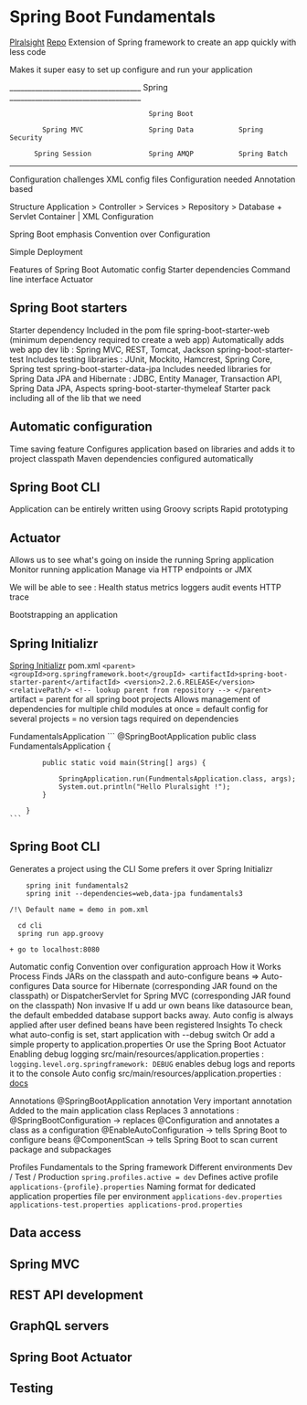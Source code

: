 # Spring Boot Fundamentals
[Plralsight](https://app.pluralsight.com/library/courses/spring-boot-fundamentals)
[Repo](https://gitlab.com/videolearning/spring-fundamentals)
Extension of Spring framework to create an app quickly with less code

Makes it super easy to set up configure and run your application

____________________________________   Spring   ____________________________________

                                      Spring Boot
                                      
            Spring MVC                Spring Data           Spring Security
                                      
          Spring Session              Spring AMQP           Spring Batch
____________________________________________________________________________________

Configuration challenges
    XML config files
    Configuration needed
    Annotation based
    
Structure
    Application > Controller > Services > Repository > Database + Servlet Container
        |
    XML Configuration
    
Spring Boot emphasis Convention over Configuration

Simple Deployment

Features of Spring Boot
    Automatic config
    Starter dependencies
    Command line interface
    Actuator
## Spring Boot starters
Starter dependency
    Included in the pom file
        spring-boot-starter-web
            (minimum dependency required to create a web app)
            Automatically adds web app dev lib :
                Spring MVC, REST, Tomcat, Jackson
        spring-boot-starter-test
            Includes testing libraries :
                JUnit, Mockito, Hamcrest, Spring Core, Spring test
        spring-boot-starter-data-jpa
            Includes needed libraries for Spring Data JPA and Hibernate :
                JDBC, Entity Manager, Transaction API, Spring Data JPA, Aspects
        spring-boot-starter-thymeleaf
    Starter pack including all of the lib that we need

## Automatic configuration
Time saving feature
Configures application based on libraries and adds it to project classpath
Maven dependencies configured automatically

## Spring Boot CLI
Application can be entirely written using Groovy scripts
Rapid prototyping

## Actuator
Allows us to see what's going on inside the running Spring application
    Monitor running application
    Manage via HTTP endpoints or JMX
    
We will be able to see :
    Health status
    metrics
    loggers
    audit events
    HTTP trace    

Bootstrapping an application
## Spring Initializr
[Spring Initializr](https://start.spring.io)
pom.xml
    ```
        <parent>
            <groupId>org.springframework.boot</groupId>
            <artifactId>spring-boot-starter-parent</artifactId>
            <version>2.2.6.RELEASE</version>
            <relativePath/> <!-- lookup parent from repository -->
        </parent>
    ```
    artifact = parent for all spring boot projects
        Allows management of dependencies for multiple child modules at once
        = default config for several projects
        = no version tags required on dependencies

FundamentalsApplication
    ```
        @SpringBootApplication
        public class FundamentalsApplication {
        
        	public static void main(String[] args) {
        
        		SpringApplication.run(FundmentalsApplication.class, args);
        		System.out.println("Hello Pluralsight !");
        	}
        
        }
    ```
## Spring Boot CLI
Generates a project using the CLI
Some prefers it over Spring Initializr

```shell script
    spring init fundamentals2
    spring init --dependencies=web,data-jpa fundamentals3
```
    /!\ Default name = demo in pom.xml
    
```shell script
  cd cli
  spring run app.groovy 
```
    + go to localhost:8080

Automatic config
    Convention over configuration approach
    How it Works
        Process
            Finds JARs on the classpath and auto-configure beans
            => 
        Auto-configures
            Data source for Hibernate (corresponding JAR found on the classpath)
            or DispatcherServlet for Spring MVC (corresponding JAR found on the classpath)
        Non invasive
            If u add ur own beans like datasource bean, the default embedded database support
            backs away. Auto config is always applied after user defined beans have been registered
        Insights
            To check what auto-config is set, start application with --debug switch
            Or add a simple property to application.properties
            Or use the Spring Boot Actuator
    Enabling debug logging
        src/main/resources/application.properties :
        ```
            logging.level.org.springframework: DEBUG
        ```
        enables debug logs and reports it to the console
    Auto config
    src/main/resources/application.properties :
        [docs](https://docs.spring.io/spring-boot/docs/current/reference/html/common-application-properties.html)


Annotations
    @SpringBootApplication annotation
        Very important annotation
        Added to the main application class
        Replaces 3 annotations :
            @SpringBootConfiguration -> replaces @Configuration and annotates a class as a configuration
            @EnableAutoConfiguration -> tells Spring Boot to configure beans
            @ComponentScan -> tells Spring Boot to scan current package and subpackages
        
Profiles
    Fundamentals to the Spring framework
    Different environments Dev / Test / Production
    ```
        spring.profiles.active = dev
    ```
        Defines active profile
    ```
        applications-{profile}.properties
    ```
        Naming format for dedicated application properties file per environment
    ```
        applications-dev.properties
        applications-test.properties
        applications-prod.properties
    ```
        

## Data access 

## Spring MVC

## REST API development
 
## GraphQL servers

## Spring Boot Actuator

## Testing